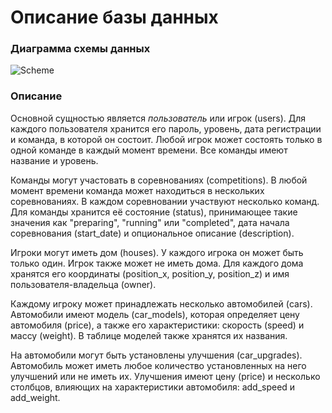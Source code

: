 # Описание базы данных
### Диаграмма схемы данных

![Scheme](https://pp.vk.me/c837523/v837523694/108bf/rcl2Xwp63kg.jpg)

### Описание
Основной сущностью является *пользователь* или игрок (users). Для каждого пользователя хранится его пароль, уровень, дата регистрации и команда, в которой он состоит. Любой игрок может состоять только в одной команде в каждый момент времени. Все команды имеют название и уровень.

Команды могут участовать в соревнованиях (competitions). В любой момент времени команда может находиться в нескольких соревнованиях. В каждом соревновании участвуют несколько команд. Для команды хранится её состояние (status), принимающее такие значения как "preparing", "running" или "completed", дата начала соревнования (start_date) и опциональное описание (description).

Игроки могут иметь дом (houses). У каждого игрока он может быть только один. Игрок также может не иметь дома. Для каждого дома хранятся его координаты (position_x, position_y, position_z) и имя пользователя-владельца (owner).

Каждому игроку может принадлежать несколько автомобилей (cars). Автомобили имеют модель (car_models), которая определяет цену автомобиля (price), а также его характеристики: скорость (speed) и массу (weight). В таблице моделей также хранятся их названия. 

На автомобили могут быть установлены улучшения (car_upgrades). Автомобиль может иметь любое количество установленных на него улучшений или не иметь их. Улучшения имеют цену (price) и несколько столбцов, влияющих на характеристики автомобиля: add_speed и add_weight.